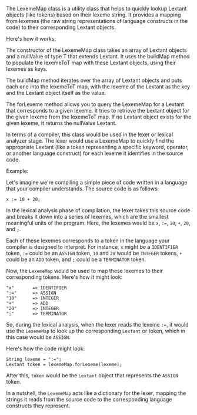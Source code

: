 The LexemeMap class is a utility class that helps to quickly lookup Lextant objects (like tokens) based on their lexeme string. It provides a mapping from lexemes (the raw string representations of language constructs in the code) to their corresponding Lextant objects.

Here's how it works:

The constructor of the LexemeMap class takes an array of Lextant objects and a nullValue of type T that extends Lextant. It uses the buildMap method to populate the lexemeToT map with these Lextant objects, using their lexemes as keys.

The buildMap method iterates over the array of Lextant objects and puts each one into the lexemeToT map, with the lexeme of the Lextant as the key and the Lextant object itself as the value.

The forLexeme method allows you to query the LexemeMap for a Lextant that corresponds to a given lexeme. It tries to retrieve the Lextant object for the given lexeme from the lexemeToT map. If no Lextant object exists for the given lexeme, it returns the nullValue Lextant.

In terms of a compiler, this class would be used in the lexer or lexical analyzer stage. The lexer would use a LexemeMap to quickly find the appropriate Lextant (like a token representing a specific keyword, operator, or another language construct) for each lexeme it identifies in the source code.

Example:

Let's imagine we're compiling a simple piece of code written in a language that your compiler understands. The source code is as follows:

```
x := 10 + 20;
```

In the lexical analysis phase of compilation, the lexer takes this source code and breaks it down into a series of lexemes, which are the smallest meaningful units of the program. Here, the lexemes would be `x`, `:=`, `10`, `+`, `20`, and `;`.

Each of these lexemes corresponds to a token in the language your compiler is designed to interpret. For instance, `x` might be a `IDENTIFIER` token, `:=` could be an `ASSIGN` token, `10` and `20` would be `INTEGER` tokens, `+` could be an `ADD` token, and `;` could be a `TERMINATOR` token.

Now, the `LexemeMap` would be used to map these lexemes to their corresponding tokens. Here's how it might look:

```
"x"       => IDENTIFIER
":="      => ASSIGN
"10"      => INTEGER
"+"       => ADD
"20"      => INTEGER
";"       => TERMINATOR
```

So, during the lexical analysis, when the lexer reads the lexeme `:=`, it would use the `LexemeMap` to look up the corresponding `Lextant` or token, which in this case would be `ASSIGN`.

Here's how the code might look:

```
String lexeme = ":=";
Lextant token = lexemeMap.forLexeme(lexeme);
```

After this, `token` would be the `Lextant` object that represents the `ASSIGN` token.

In a nutshell, the `LexemeMap` acts like a dictionary for the lexer, mapping the strings it reads from the source code to the corresponding language constructs they represent.
